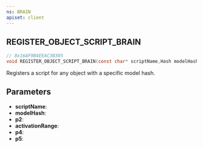 ```yaml
---
ns: BRAIN
apiset: client
---
```

## REGISTER_OBJECT_SCRIPT_BRAIN

```c
// 0x16AF9B4EEAC3B305
void REGISTER_OBJECT_SCRIPT_BRAIN(const char* scriptName,Hash modelHash,int p2,float activationRange,int p4,int p5);
```

Registers a script for any object with a specific model hash.

## Parameters
* **scriptName**:
* **modelHash**:
* **p2**:
* **activationRange**:
* **p4**:
* **p5**: